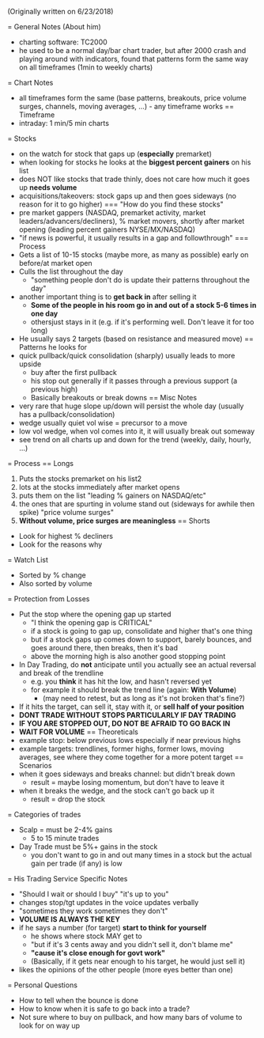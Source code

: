 (Originally written on 6/23/2018)

= General Notes (About him)
- charting software: TC2000
- he used to be a normal day/bar chart trader, but after 2000 crash and playing around with indicators, found that patterns form the same way on all timeframes (1min to weekly charts)

= Chart Notes
- all timeframes form the same (base patterns, breakouts, price volume surges, channels, moving averages, ...) - any timeframe works
== Timeframe
- intraday: 1 min/5 min charts

= Stocks
- on the watch for stock that gaps up (**especially** premarket)
- when looking for stocks he looks at the **biggest percent gainers** on his list
- does NOT like stocks that trade thinly, does not care how much it goes up **needs volume**
- acquisitions/takeovers: stock gaps up and then goes sideways (no reason for it to go higher)
=== "How do you find these stocks"
- pre market gappers (NASDAQ, premarket activity, market leaders/advancers/decliners), % market movers, shortly after market opening (leading percent gainers NYSE/MX/NASDAQ)
- "if news is powerful, it usually results in a gap and followthrough"
=== Process
- Gets a list of 10-15 stocks (maybe more, as many as possible) early on before/at market open
- Culls the list throughout the day
  - "something people don't do is update their patterns throughout the day"   
- another important thing is to **get back in** after selling it
  - **Some of the people in his room go in and out of a stock 5-6 times in one day**
  - othersjust stays in it (e.g. if it's performing well.  Don't leave it for too long)
- He usually says 2 targets (based on resistance and measured move)
== Patterns he looks for
- quick pullback/quick consolidation (sharply) usually leads to more upside
  - buy after the first pullback
  - his stop out generally if it passes through a previous support (a previous high)
  - Basically breakouts or break downs
== Misc Notes
- very rare that huge slope up/down will persist the whole day (usually has a pullback/consolidation)
- wedge usually quiet vol wise = precursor to a move
- low vol wedge, when vol comes into it, it will usually break out someway
- see trend on all charts up and down for the trend (weekly, daily, hourly, ...)

= Process
== Longs
1. Puts the stocks premarket on his list2
2. lots at the stocks immediately after market opens
3. puts them on the list "leading % gainers on NASDAQ/etc"
4. the ones that are spurting in volume stand out (sideways for awhile then spike) "price volume surges"
5. **Without volume, price surges are meaningless**
== Shorts
- Look for highest % decliners
- Look for the reasons why

= Watch List
- Sorted by % change
- Also sorted by volume

= Protection from Losses
- Put the stop where the opening gap up started
  - "I think the opening gap is CRITICAL"
  - if a stock is going to gap up, consolidate and higher that's one thing
  - but if a stock gaps up comes down to support, barely bounces, and goes around there, then breaks, then it's bad
  - above the morning high is also another good stopping point
- In Day Trading, do **not** anticipate until you actually see an actual reversal and break of the trendline
  - e.g. you **think** it has hit the low, and hasn't reversed yet
  - for example it should break the trend line (again: **With Volume**)
    - (may need to retest, but as long as it's not broken that's fine?)
- If it hits the target, can sell it, stay with it, or **sell half of your position**
- **DONT TRADE WITHOUT STOPS PARTICULARLY IF DAY TRADING**
- **IF YOU ARE STOPPED OUT, DO NOT BE AFRAID TO GO BACK IN** 
- **WAIT FOR VOLUME**
== Theoreticals
- example stop: below previous lows especially if near previous highs
- example targets: trendlines, former highs, former lows, moving averages, see where they come together for a more potent target
== Scenarios
- when it goes sideways and breaks channel: but didn't break down
  - result = maybe losing momentum, but don't have to leave it
- when it breaks the wedge, and the stock can't go back up it
  - result = drop the stock

= Categories of trades
- Scalp = must be 2-4% gains
  - 5 to 15 minute trades
- Day Trade must be 5%+ gains in the stock
  - you don't want to go in and out many times in a stock but the actual gain per trade (if any) is low

= His Trading Service Specific Notes
- "Should I wait or should I buy"  "it's up to you"
- changes stop/tgt updates in the voice updates verbally
- "sometimes they work sometimes they don't"
- **VOLUME IS ALWAYS THE KEY**
- if he says a number (for target) **start to think for yourself**
  - he shows where stock MAY get to
  - "but if it's 3 cents away and you didn't sell it, don't blame me"
  - **"cause it's close enough for govt work"** 
  - (Basically, if it gets near enough to his target, he would just sell it)
- likes the opinions of the other people (more eyes better than one)

= Personal Questions
- How to tell when the bounce is done  
- How to know when it is safe to go back into a trade?
- Not sure where to buy on pullback, and how many bars of volume to look for on way up

